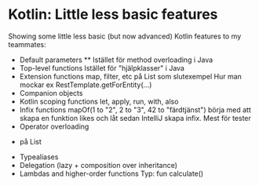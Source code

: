 # Kotlin: Little less basic features
Showing some little less basic (but now advanced) Kotlin features to my teammates:

* Default parameters
** Istället för method overloading i Java
* Top-level functions
Istället för "hjälpklasser" i Java
* Extension functions
map, filter, etc på List<T> som slutexempel
Hur man mockar ex RestTemplate.getForEntity<String>(...)
* Companion objects
* Kotlin scoping functions
let, apply, run, with, also
* Infix functions
mapOf(1 to "2", 2 to "3", 42 to "färdtjänst") 
börja med att skapa en funktion likes och låt sedan IntelliJ skapa infix.
Mest för tester
* Operator overloading
+ på List
* Typealiases
* Delegation
(lazy + composition over inheritance)
* Lambdas and higher-order functions
Typ: fun calculate()